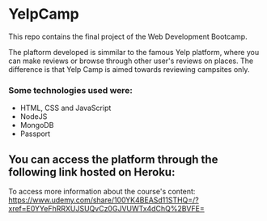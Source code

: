 # YelpCamp

This repo contains the final project of the Web Development Bootcamp.

The plaftorm developed is simmilar to the famous Yelp platform, where you can make reviews or browse through other user's reviews on places. The difference is that Yelp Camp is aimed towards reviewing campsites only.

### Some technologies used were:
  - HTML, CSS and JavaScript
  - NodeJS
  - MongoDB
  - Passport
 
## You can access the platform through the following link hosted on Heroku:


To access more information about the course's content: https://www.udemy.com/share/100YK4BEASd11STHQ=/?xref=E0YYeFhRRXUJSUQvCz0GJVUWTx4dChQ%2BVFE=
